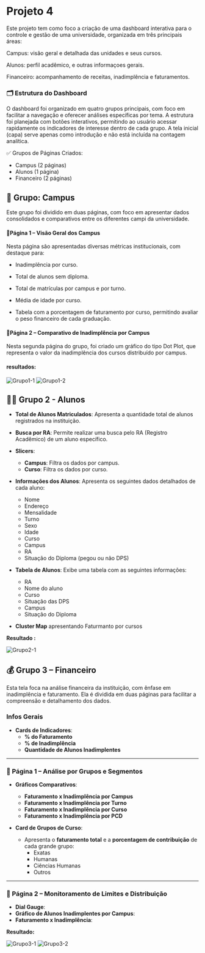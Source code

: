 
# Projeto 4
Este projeto tem como foco a criação de uma dashboard interativa para o controle e gestão de uma universidade, organizada em três principais áreas:

Campus: visão geral e detalhada das unidades e seus cursos.

Alunos: perfil acadêmico, e outras informaçoes gerais.

Financeiro: acompanhamento de receitas, inadimplência e faturamentos.

### 🗂️ Estrutura do Dashboard
O dashboard foi organizado em quatro grupos principais, com foco em facilitar a navegação e oferecer análises específicas por tema. A estrutura foi planejada com botões interativos, permitindo ao usuário acessar rapidamente os indicadores de interesse dentro de cada grupo. A tela inicial (capa) serve apenas como introdução e não está incluída na contagem analítica.

✅ Grupos de Páginas Criados:
- Campus (2 páginas)
- Alunos (1 página)
- Financeiro (2 páginas)





## 🏫 Grupo: Campus
Este grupo foi dividido em duas páginas, com foco em apresentar dados consolidados e comparativos entre os diferentes campi da universidade.

#### **📄Página 1 – Visão Geral dos Campus**
Nesta página são apresentadas diversas métricas institucionais, com destaque para:

- Inadimplência por curso.

- Total de alunos sem diploma.

- Total de matrículas por campus e por turno.

- Média de idade por curso.

- Tabela com a porcentagem de faturamento por curso, permitindo avaliar o peso financeiro de cada graduação.

#### **📄Página 2 – Comparativo de Inadimplência por Campus**
Nesta segunda página do grupo, foi criado um gráfico do tipo Dot Plot, que representa o valor da inadimplência dos cursos distribuído por campus.
#### **resultados:**

![Grupo1-1](https://github.com/Dyest/AtividadesPowerBi/blob/main/Projeto-4/Imagens/Grupo1-page1.png?raw=true) 
![Grupo1-2](https://github.com/Dyest/AtividadesPowerBi/blob/main/Projeto-4/Imagens/Grupo1-page2.png?raw=true)

## 👩‍🎓 Grupo 2 - Alunos

- **Total de Alunos Matriculados**: Apresenta a quantidade total de alunos registrados na instituição.
- **Busca por RA**: Permite realizar uma busca pelo RA (Registro Acadêmico) de um aluno específico.
- **Slicers**:
  - **Campus**: Filtra os dados por campus.
  - **Curso**: Filtra os dados por curso.
- **Informações dos Alunos**: Apresenta os seguintes dados detalhados de cada aluno:
  - Nome
  - Endereço
  - Mensalidade
  - Turno
  - Sexo
  - Idade
  - Curso
  - Campus
  - RA
  - Situação do Diploma (pegou ou não DPS)
- **Tabela de Alunos**: Exibe uma tabela com as seguintes informações:
  - RA
  - Nome do aluno
  - Curso
  - Situação das DPS
  - Campus
  - Situação do Diploma

- **Cluster Map** apresentando Faturmanto por cursos

**Resultado :**

![Grupo2-1](https://github.com/Dyest/AtividadesPowerBi/blob/main/Projeto-4/Imagens/Grupo2-page1.png?raw=true) 


## 💰 Grupo 3 – Financeiro

Esta tela foca na análise financeira da instituição, com ênfase em inadimplência e faturamento. Ela é dividida em duas páginas para facilitar a compreensão e detalhamento dos dados.

### Infos Gerais
- **Cards de Indicadores**:
  - **% do Faturamento**
  - **% de Inadimplência**
  - **Quantidade de Alunos Inadimplentes**

---

### 📄 Página 1 – Análise por Grupos e Segmentos

- **Gráficos Comparativos**:
  - **Faturamento x Inadimplência por Campus**
  - **Faturamento x Inadimplência por Turno**
  - **Faturamento x Inadimplência por Curso**
  - **Faturamento x Inadimplência por PCD**

- **Card de Grupos de Curso**:
  - Apresenta o **faturamento total** e a **porcentagem de contribuição** de cada grande grupo:
    - Exatas
    - Humanas
    - Ciências Humanas
    - Outros

---

### 📄 Página 2 – Monitoramento de Limites e Distribuição

- **Dial Gauge**:
- **Gráfico de Alunos Inadimplentes por Campus**:
- **Faturamento x Inadimplência**:
 
**Resultado:**

![Grupo3-1](https://github.com/Dyest/AtividadesPowerBi/blob/main/Projeto-4/Imagens/Grupo3-page1.png?raw=true) 
![Grupo3-2](https://github.com/Dyest/AtividadesPowerBi/blob/main/Projeto-4/Imagens/Grupo3-page2.png?raw=true) 
